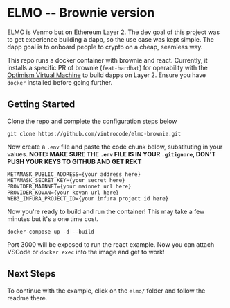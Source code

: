 # ELMO -- Brownie version

ELMO is Venmo but on Ethereum Layer 2. The dev goal of this project was to get experience building a dapp, so the use case was kept simple. The dapp goal is to onboard people to crypto on a cheap, seamless way.  

This repo runs a docker container with brownie and react. Currently, it installs a specific PR of brownie (`feat-hardhat`) for operability with the [Optimism Virtual Machine](https://github.com/ethereum-optimism/optimism-tutorial) to build dapps on Layer 2. Ensure you have `docker` installed before going further.

## Getting Started

Clone the repo and complete the configuration steps below
```
git clone https://github.com/vintrocode/elmo-brownie.git
```

Now create a `.env` file and paste the code chunk below, substituting in your values.  **NOTE: MAKE SURE THE `.env` FILE IS IN YOUR `.gitignore`, DON'T PUSH YOUR KEYS TO GITHUB AND GET REKT**

```
METAMASK_PUBLIC_ADDRESS={your address here}
METAMASK_SECRET_KEY={your secret here}
PROVIDER_MAINNET={your mainnet url here}
PROVIDER_KOVAN={your kovan url here}
WEB3_INFURA_PROJECT_ID={your infura project id here}
```

Now you're ready to build and run the container! This may take a few minutes but it's a one time cost.
```
docker-compose up -d --build
```

Port 3000 will be exposed to run the react example. Now you can attach VSCode or `docker exec` into the image and get to work!

## Next Steps

To continue with the example, click on the `elmo/` folder and follow the readme there.